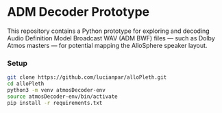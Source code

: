 # ADM Decoder Prototype

This repository contains a Python prototype for exploring and decoding
Audio Definition Model Broadcast WAV (ADM BWF) files — such as Dolby Atmos masters —
for potential mapping the AlloSphere speaker layout.

### Setup

```bash
git clone https://github.com/lucianpar/alloPleth.git
cd alloPleth
python3 -m venv atmosDecoder-env
source atmosDecoder-env/bin/activate
pip install -r requirements.txt
```
